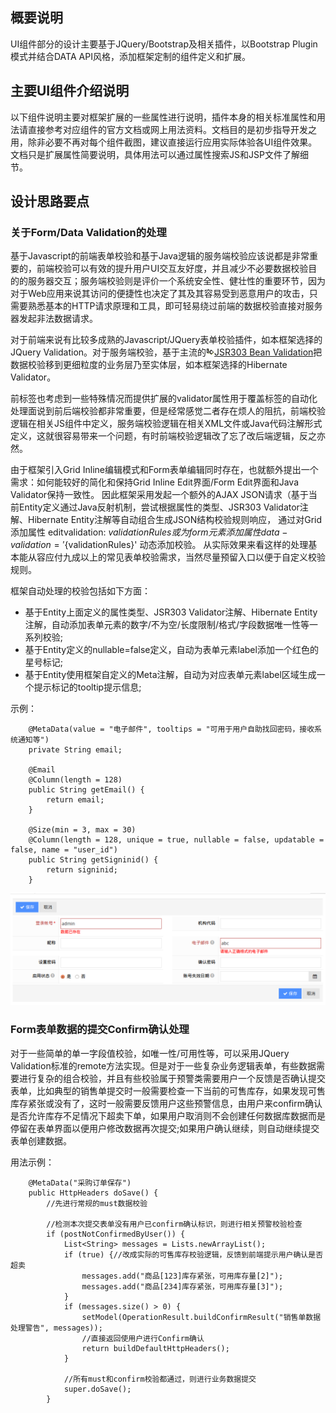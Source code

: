 ## 概要说明

UI组件部分的设计主要基于JQuery/Bootstrap及相关插件，以Bootstrap Plugin模式并结合DATA  API风格，添加框架定制的组件定义和扩展。

## 主要UI组件介绍说明

以下组件说明主要对框架扩展的一些属性进行说明，插件本身的相关标准属性和用法请直接参考对应组件的官方文档或网上用法资料。文档目的是初步指导开发之用，除非必要不再对每个组件截图，建议直接运行应用实际体验各UI组件效果。文档只是扩展属性简要说明，具体用法可以通过属性搜索JS和JSP文件了解细节。

## 设计思路要点

### 关于Form/Data Validation的处理

基于Javascript的前端表单校验和基于Java逻辑的服务端校验应该说都是非常重要的，前端校验可以有效的提升用户UI交互友好度，并且减少不必要数据校验目的的服务器交互；服务端校验则是评价一个系统安全性、健壮性的重要环节，因为对于Web应用来说其访问的便捷性也决定了其及其容易受到恶意用户的攻击，只需要熟悉基本的HTTP请求原理和工具，即可轻易绕过前端的数据校验直接对服务器发起非法数据请求。

对于前端来说有比较多成熟的Javascript/JQuery表单校验插件，如本框架选择的JQuery Validation。对于服务端校验，基于主流的[![link](images/link.gif)JSR303 Bean Validation](http://jcp.org/en/jsr/detail?id=303)把数据校验移到更细粒度的业务层乃至实体层，如本框架选择的Hibernate Validator。

前标签也考虑到一些特殊情况而提供扩展的validator属性用于覆盖标签的自动化处理面说到前后端校验都非常重要，但是经常感觉二者存在烦人的阻抗，前端校验逻辑在相关JS组件中定义，服务端校验逻辑在相关XML文件或Java代码注解形式定义，这就很容易带来一个问题，有时前端校验逻辑改了忘了改后端逻辑，反之亦然。

由于框架引入Grid Inline编辑模式和Form表单编辑同时存在，也就额外提出一个需求：如何能较好的简化和保持Grid Inline Edit界面/Form  Edit界面和Java Validator保持一致性。
因此框架采用发起一个额外的AJAX JSON请求（基于当前Entity定义通过Java反射机制，尝试根据属性的类型、JSR303 Validator注解、Hibernate Entity注解等自动组合生成JSON结构校验规则响应，
通过对Grid添加属性 editvalidation: ${validationRules}  或为form元素添加属性 data-validation='${validationRules}' 动态添加校验。 
从实际效果来看这样的处理基本能从容应付九成以上的常见表单校验需求，当然尽量预留入口以便于自定义校验规则。


框架自动处理的校验包括如下方面：

* 基于Entity上面定义的属性类型、JSR303 Validator注解、Hibernate Entity注解，自动添加表单元素的数字/不为空/长度限制/格式/字段数据唯一性等一系列校验;
* 基于Entity定义的nullable=false定义，自动为表单元素label添加一个红色的星号标记;
* 基于Entity使用框架自定义的Meta注解，自动为对应表单元素label区域生成一个提示标记的tooltip提示信息;
 
 示例：   
    
```
    @MetaData(value = "电子邮件", tooltips = "可用于用户自助找回密码，接收系统通知等")
    private String email;
    
    @Email
    @Column(length = 128)
    public String getEmail() {
        return email;
    }
    
    @Size(min = 3, max = 30)
    @Column(length = 128, unique = true, nullable = false, updatable = false, name = "user_id")
    public String getSigninid() {
        return signinid;
    }
```
    
![ui-validation](images/ui-validation.png)


### Form表单数据的提交Confirm确认处理

对于一些简单的单一字段值校验，如唯一性/可用性等，可以采用JQuery Validation标准的remote方法实现。但是对于一些复杂业务逻辑表单，有些数据需要进行复杂的组合校验，并且有些校验属于预警类需要用户一个反馈是否确认提交表单，比如典型的销售单提交时一般需要检查一下当前的可售库存，如果发现可售库存紧张或没有了，这时一般需要反馈用户这些预警信息，由用户来confirm确认是否允许库存不足情况下超卖下单，如果用户取消则不会创建任何数据库数据而是停留在表单界面以便用户修改数据再次提交;如果用户确认继续，则自动继续提交表单创建数据。

用法示例：

```
    @MetaData("采购订单保存")
    public HttpHeaders doSave() {
        //先进行常规的must数据校验
    
        //检测本次提交表单没有用户已confirm确认标识，则进行相关预警校验检查
        if (postNotConfirmedByUser()) {
            List<String> messages = Lists.newArrayList();
            if (true) {//改成实际的可售库存校验逻辑，反馈到前端提示用户确认是否超卖
                messages.add("商品[123]库存紧张，可用库存量[2]");
                messages.add("商品[234]库存紧张，可用库存量[3]");
            }
            if (messages.size() > 0) {
                setModel(OperationResult.buildConfirmResult("销售单数据处理警告", messages));
                //直接返回使用户进行Confirm确认
                return buildDefaultHttpHeaders();
            }

            //所有must和confirm校验都通过，则进行业务数据提交
            super.doSave();
        }
```

